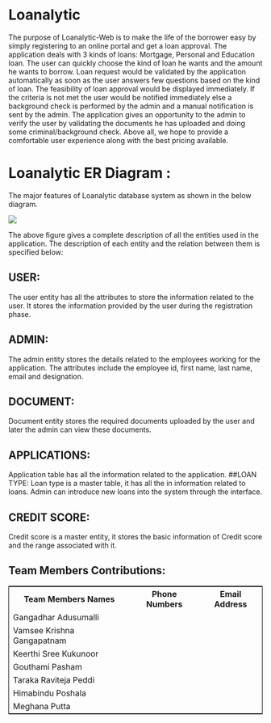 # Loanalytic
The purpose of Loanalytic-Web is to make the life of the borrower easy by simply registering to an online portal and get a loan approval. The application deals with 3 kinds of loans: Mortgage, Personal and Education loan. The user can quickly choose the kind of loan he wants and the amount he wants to borrow. Loan request would be validated by the application automatically as soon as the user answers few questions based on the kind of loan. The feasibility of loan approval would be displayed immediately. If the criteria is not met the user would be notified immediately else a background check is performed by the admin and a manual notification is sent by the admin. The application gives an opportunity to the admin to verify the user by validating the documents he has uploaded and doing some criminal/background check.  Above all, we hope to provide a comfortable user experience along with the best pricing available.

# Loanalytic ER Diagram :
The major features of Loanalytic database system as shown in the below diagram.

![](https://github.com/Gouthami-pasham/Loanalytic/blob/master/Initial%20Draft%20of%20Design%20ER%20Diagram.jpeg)

The above figure gives a complete description of all the entities used in the application. The description of each entity and the relation between them is specified below:
## USER:
The user entity has all the attributes to store the information related to the user. It stores the information provided by the user during the registration phase.
## ADMIN:
The admin entity stores the details related to the employees working for the application. The attributes include the employee id, first name, last name, email and designation. 
## DOCUMENT:
Document entity stores the required documents uploaded by the user and later the admin can view these documents.
## APPLICATIONS:
Application table has all the information related to the application. 
##LOAN TYPE:
Loan type is a master table, it has all the in information related to loans. Admin can introduce new loans into the system through the interface.
## CREDIT SCORE:
Credit score is a master entity, it stores the basic information of Credit score and the range associated with it.



## Team Members Contributions:

<table style="width:100%;border: 1px solid black;">
<tr>
<th>Team Members Names</th>	
<th>Phone Numbers</th>
<th>Email Address</th>
  </tr>
  <tr>
  <td>Gangadhar Adusumalli</td>
  </tr>
  <tr>
  <td>Vamsee Krishna Gangapatnam</td>
  </tr>
  <tr>
  <td>Keerthi Sree Kukunoor</td>
  </tr>
  <tr>
  <td>Gouthami Pasham</td>
  </tr>
  <tr>
  <td>Taraka Raviteja Peddi</td>
  </tr>
  <tr>
  <td>Himabindu Poshala</td>
  </tr>
  <tr>
  <td>Meghana Putta</td>
  </tr>

  </table>

